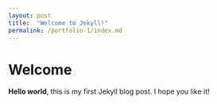 ```yaml
---
layout: post
title:  "Welcome to Jekyll!"
permalink: /portfolio-1/index.md
---
```


# Welcome
**Hello world**, this is my first Jekyll blog post.
I hope you like it!